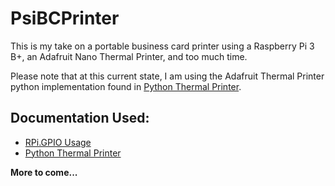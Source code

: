 # PsiBCPrinter
This is my take on a portable business card printer using a Raspberry Pi 3 B+, an Adafruit Nano Thermal Printer, and too much time.

Please note that at this current state, I am using the Adafruit Thermal Printer python implementation found in [Python Thermal Printer](https://github.com/adafruit/Python-Thermal-Printer).

## Documentation Used:
- [RPi.GPIO Usage](https://sourceforge.net/p/raspberry-gpio-python/wiki/Examples/)
- [Python Thermal Printer](https://github.com/adafruit/Python-Thermal-Printer)

**More to come...**
